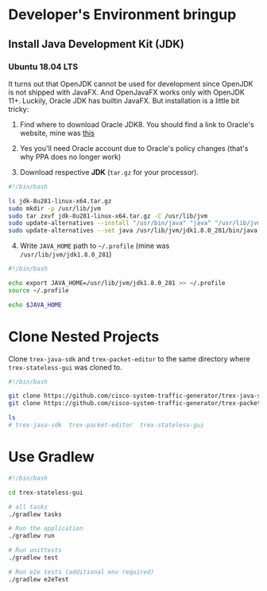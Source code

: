 # Developer's Environment bringup

## Install Java Development Kit (JDK)

### Ubuntu 18.04 LTS

It turns out that OpenJDK cannot be used for development since OpenJDK is not shipped with JavaFX. And OpenJavaFX works only with OpenJDK 11+. Luckily, Oracle JDK has builtin JavaFX. But installation is a little bit tricky:

1. Find where to download Oracle JDK8. You should find a link to Oracle's website, mine was [this](https://www.oracle.com/ru/java/technologies/javase/javase-jdk8-downloads.html)

2. Yes you'll need Oracle account due to Oracle's policy changes (that's why PPA does no longer work)

3. Download respective **JDK** (`tar.gz` for your processor).

```bash
#!/bin/bash

ls jdk-8u281-linux-x64.tar.gz
sudo mkdir -p /usr/lib/jvm
sudo tar zxvf jdk-8u281-linux-x64.tar.gz -C /usr/lib/jvm
sudo update-alternatives --install "/usr/bin/java" "java" "/usr/lib/jvm/jdk1.8.0_281/bin/java" 1
sudo update-alternatives --set java /usr/lib/jvm/jdk1.8.0_281/bin/java
```

4. Write `JAVA_HOME` path to `~/.profile` (mine was `/usr/lib/jvm/jdk1.8.0_281`)

```bash
#!/bin/bash

echo export JAVA_HOME=/usr/lib/jvm/jdk1.8.0_281 >> ~/.profile
source ~/.profile

echo $JAVA_HOME
```

# Clone Nested Projects

Clone `trex-java-sdk` and `trex-packet-editor` to the same directory where `trex-stateless-gui` was cloned to.

```bash
#!/bin/bash

git clone https://github.com/cisco-system-traffic-generator/trex-java-sdk.git
git clone https://github.com/cisco-system-traffic-generator/trex-packet-editor.git

ls
# trex-java-sdk  trex-packet-editor  trex-stateless-gui 
```

# Use Gradlew

```bash
#!/bin/bash

cd trex-stateless-gui

# all tasks
./gradlew tasks

# Run the application
./gradlew run

# Run unittests
./gradlew test

# Run e2e tests (additional env required)
./gradlew e2eTest
```